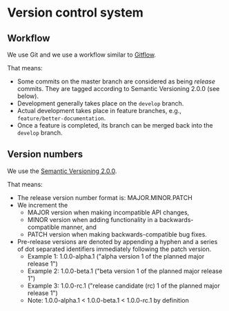 # Version control system

## Workflow

We use Git and we use a workflow similar to [Gitflow](https://www.atlassian.com/git/tutorials/comparing-workflows/gitflow-workflow).

That means:

- Some commits on the master branch are considered as being *release* commits. They are tagged according to Semantic Versioning 2.0.0 (see below).
- Development generally takes place on the ``develop`` branch.
- Actual development takes place in feature branches, e.g., ``feature/better-documentation``.
- Once a feature is completed, its branch can be merged back into the ``develop`` branch.

## Version numbers

We use the [Semantic Versioning 2.0.0](https://semver.org).

That means:

- The release version number format is: MAJOR.MINOR.PATCH
- We increment the
  - MAJOR version when making incompatible API changes,
  - MINOR version when adding functionality in a backwards-compatible manner, and
  - PATCH version when making backwards-compatible bug fixes.
- Pre-release versions are denoted by appending a hyphen and a series of dot separated identifiers immediately following the patch version.
  - Example 1: 1.0.0-alpha.1 ("alpha version 1 of the planned major release 1")
  - Example 2: 1.0.0-beta.1 ("beta version 1 of the planned major release 1")
  - Example 3: 1.0.0-rc.1 ("release candidate (rc) 1 of the planned major release 1")
  - Note: 1.0.0-alpha.1 < 1.0.0-beta.1 < 1.0.0-rc.1 by definition
